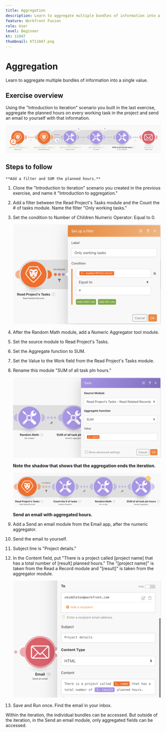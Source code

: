 ```yaml
---
title: Aggregation
description: Learn to aggregate multiple bundles of information into a single value.
feature: Workfront Fusion
role: User
level: Beginner
kt: 11047
thumbnail: KT11047.png
---
```


# Aggregation

Learn to aggregate multiple bundles of information into a single value.

## Exercise overview

Using the "Introduction to iteration" scenario you built in the last exercise, aggregate the planned hours on every working task in the project and send an email to yourself with that information.

   ![Aggregation Image 1](../12-exercises/assets/aggregation-walkthrough-1.png)

## Steps to follow

    **Add a filter and SUM the planned hours.**

1. Clone the "Introduction to iteration" scenario you created in the previous exercise, and name it "Introduction to aggregation."
1. Add a filter between the Read Project's Tasks module and the Count the # of tasks module. Name the filter "Only working tasks."
1. Set the condition to Number of Children Numeric Operator: Equal to 0.

   ![Aggregation Image 2](../12-exercises/assets/aggregation-walkthrough-2.png)

1. After the Random Math module, add a Numeric Aggregator tool module.
1. Set the source module to Read Project's Tasks.
1. Set the Aggregate function to SUM.
1. Set the Value to the Work field from the Read Project's Tasks module.
1. Rename this module "SUM of all task pln hours."

   ![Aggregation Image 3](../12-exercises/assets/aggregation-walkthrough-3.png)

    **Note the shadow that shows that the aggregation ends the iteration.**

   ![Aggregation Image 4](../12-exercises/assets/aggregation-walkthrough-4.png)

    **Send an email with aggregated hours.**

1. Add a Send an email module from the Email app, after the numeric aggregator.
1. Send the email to yourself.
1. Subject line is "Project details."
1. In the Content field, put "There is a project called [project name] that has a total number of [result] planned hours." The "[project name]" is taken from the Read a Record module and "[result]" is taken from the aggregator module.

   ![Aggregation Image 5](../12-exercises/assets/aggregation-walkthrough-5.png)

1. Save and Run once. Find the email in your inbox.

Within the iteration, the individual bundles can be accessed. But outside of the iteration, in the Send an email module, only aggregated fields can be accessed.
